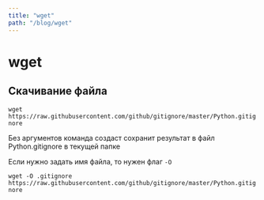 ```yaml
---
title: "wget"
path: "/blog/wget"
---
```

# wget

## Скачивание файла 

`wget https://raw.githubusercontent.com/github/gitignore/master/Python.gitignore`

Без аргументов команда создаст сохранит результат в файл Python.gitignore в текущей папке

Если нужно задать имя файла, то нужен флаг `-O`

`wget -O .gitignore https://raw.githubusercontent.com/github/gitignore/master/Python.gitignore`
